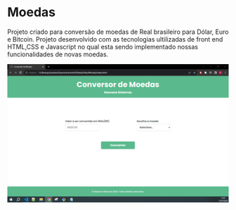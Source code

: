 # Moedas

Projeto criado para conversão de moedas de Real brasileiro para Dólar, Euro e Bitcoin. 
Projeto desenvolvido com as tecnologias ultilizadas de front end HTML,CSS e Javascript no qual esta sendo implementado nossas funcionalidades de novas moedas.

![alt text](https://github.com/GeovaneJorge/Moedas/blob/main/print01.PNG)


